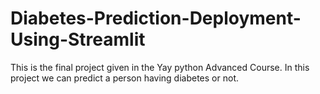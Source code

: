 # Diabetes-Prediction-Deployment-Using-Streamlit
This is the final project given in the Yay python Advanced Course. In this project we can predict a person having diabetes or not.
